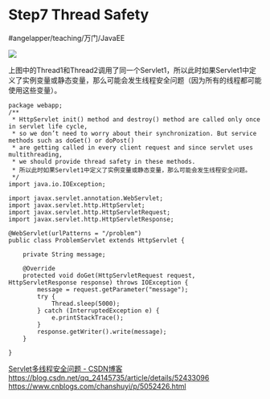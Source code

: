 # Step7 Thread Safety
#angelapper/teaching/万门/JavaEE


![](Step7%20Thread%20Safety/DCF99989-AABA-4FAB-B42B-112184456B58.png)

上图中的Thread1和Thread2调用了同一个Servlet1，所以此时如果Servlet1中定义了实例变量或静态变量，那么可能会发生线程安全问题（因为所有的线程都可能使用这些变量）。

```
package webapp;
/**
 * HttpServlet init() method and destroy() method are called only once in servlet life cycle, 
 * so we don’t need to worry about their synchronization. But service methods such as doGet() or doPost() 
 * are getting called in every client request and since servlet uses multithreading, 
 * we should provide thread safety in these methods.
 * 所以此时如果Servlet1中定义了实例变量或静态变量，那么可能会发生线程安全问题。
 */
import java.io.IOException;

import javax.servlet.annotation.WebServlet;
import javax.servlet.http.HttpServlet;
import javax.servlet.http.HttpServletRequest;
import javax.servlet.http.HttpServletResponse;

@WebServlet(urlPatterns = "/problem")
public class ProblemServlet extends HttpServlet {

    private String message;  

	@Override
	protected void doGet(HttpServletRequest request, HttpServletResponse response) throws IOException {
        message = request.getParameter("message");  
        try {  
            Thread.sleep(5000);  
        } catch (InterruptedException e) {  
            e.printStackTrace();  
        }  
        response.getWriter().write(message);  
	}

}
```

[Servlet多线程安全问题 - CSDN博客](https://blog.csdn.net/qfs_v/article/details/2652097)
https://blog.csdn.net/qq_24145735/article/details/52433096
https://www.cnblogs.com/chanshuyi/p/5052426.html